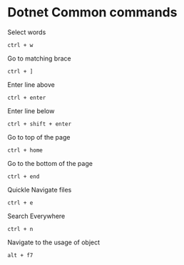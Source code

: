 # Dotnet Common commands

Select words

```
ctrl + w
```

Go to matching brace

```
ctrl + ]
```

Enter line above

```
ctrl + enter
```

Enter line below

```
ctrl + shift + enter
```

Go to top of the page

```
ctrl + home
```

Go to the bottom of the page

```
ctrl + end
```

Quickle Navigate files

```
ctrl + e
```

Search Everywhere

```
ctrl + n
```

Navigate to the usage of object

```
alt + f7
```

